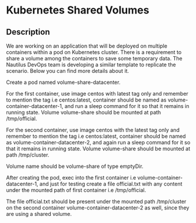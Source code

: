 # Kubernetes Shared Volumes

## Description

We are working on an application that will be deployed on multiple containers within a pod on Kubernetes cluster. There is a requirement to share a volume among the containers to save some temporary data. The Nautilus DevOps team is developing a similar template to replicate the scenario. Below you can find more details about it.



Create a pod named volume-share-datacenter.


For the first container, use image centos with latest tag only and remember to mention the tag i.e centos:latest, container should be named as volume-container-datacenter-1, and run a sleep command for it so that it remains in running state. Volume volume-share should be mounted at path /tmp/official.


For the second container, use image centos with the latest tag only and remember to mention the tag i.e centos:latest, container should be named as volume-container-datacenter-2, and again run a sleep command for it so that it remains in running state. Volume volume-share should be mounted at path /tmp/cluster.


Volume name should be volume-share of type emptyDir.


After creating the pod, exec into the first container i.e volume-container-datacenter-1, and just for testing create a file official.txt with any content under the mounted path of first container i.e /tmp/official.


The file official.txt should be present under the mounted path /tmp/cluster on the second container volume-container-datacenter-2 as well, since they are using a shared volume.